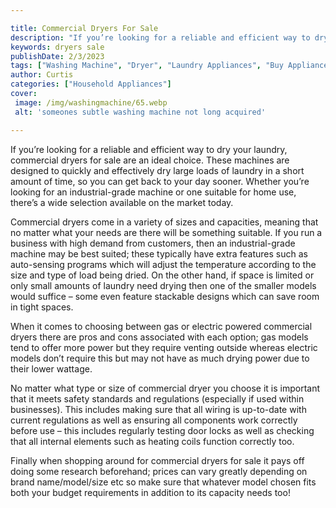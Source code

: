 ```yaml
---

title: Commercial Dryers For Sale
description: "If you’re looking for a reliable and efficient way to dry your laundry, commercial dryers for sale are an ideal choice. These mach...read now to learn more"
keywords: dryers sale
publishDate: 2/3/2023
tags: ["Washing Machine", "Dryer", "Laundry Appliances", "Buy Appliance"]
author: Curtis
categories: ["Household Appliances"]
cover: 
 image: /img/washingmachine/65.webp
 alt: 'someones subtle washing machine not long acquired'

---
```


If you’re looking for a reliable and efficient way to dry your laundry, commercial dryers for sale are an ideal choice. These machines are designed to quickly and effectively dry large loads of laundry in a short amount of time, so you can get back to your day sooner. Whether you’re looking for an industrial-grade machine or one suitable for home use, there’s a wide selection available on the market today.

Commercial dryers come in a variety of sizes and capacities, meaning that no matter what your needs are there will be something suitable. If you run a business with high demand from customers, then an industrial-grade machine may be best suited; these typically have extra features such as auto-sensing programs which will adjust the temperature according to the size and type of load being dried. On the other hand, if space is limited or only small amounts of laundry need drying then one of the smaller models would suffice – some even feature stackable designs which can save room in tight spaces. 

When it comes to choosing between gas or electric powered commercial dryers there are pros and cons associated with each option; gas models tend to offer more power but they require venting outside whereas electric models don’t require this but may not have as much drying power due to their lower wattage. 

No matter what type or size of commercial dryer you choose it is important that it meets safety standards and regulations (especially if used within businesses). This includes making sure that all wiring is up-to-date with current regulations as well as ensuring all components work correctly before use – this includes regularly testing door locks as well as checking that all internal elements such as heating coils function correctly too. 

Finally when shopping around for commercial dryers for sale it pays off doing some research beforehand; prices can vary greatly depending on brand name/model/size etc so make sure that whatever model chosen fits both your budget requirements in addition to its capacity needs too!

